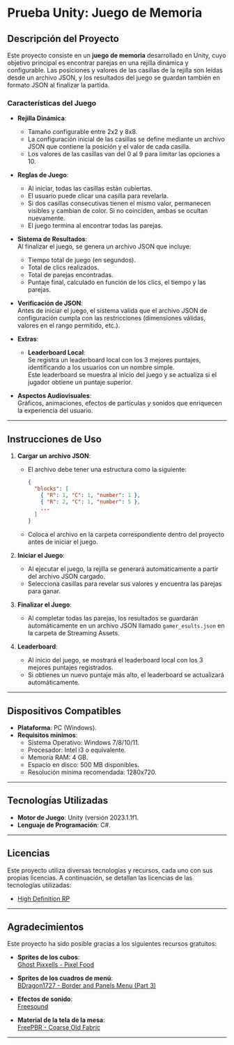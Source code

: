 # **Prueba Unity: Juego de Memoria**

## **Descripción del Proyecto**

Este proyecto consiste en un **juego de memoria** desarrollado en Unity, cuyo objetivo principal es encontrar parejas en una rejilla dinámica y configurable. Las posiciones y valores de las casillas de la rejilla son leídas desde un archivo JSON, y los resultados del juego se guardan también en formato JSON al finalizar la partida.

### **Características del Juego**

- **Rejilla Dinámica**:  
  - Tamaño configurable entre 2x2 y 8x8.  
  - La configuración inicial de las casillas se define mediante un archivo JSON que contiene la posición y el valor de cada casilla.  
  - Los valores de las casillas van del 0 al 9 para limitar las opciones a 10.

- **Reglas de Juego**:  
  - Al iniciar, todas las casillas están cubiertas.  
  - El usuario puede clicar una casilla para revelarla.  
  - Si dos casillas consecutivas tienen el mismo valor, permanecen visibles y cambian de color. Si no coinciden, ambas se ocultan nuevamente.  
  - El juego termina al encontrar todas las parejas.

- **Sistema de Resultados**:  
  Al finalizar el juego, se genera un archivo JSON que incluye:  
  - Tiempo total de juego (en segundos).  
  - Total de clics realizados.  
  - Total de parejas encontradas.  
  - Puntaje final, calculado en función de los clics, el tiempo y las parejas.

- **Verificación de JSON**:  
  Antes de iniciar el juego, el sistema valida que el archivo JSON de configuración cumpla con las restricciones (dimensiones válidas, valores en el rango permitido, etc.).

- **Extras**:  
  - **Leaderboard Local**:  
    Se registra un leaderboard local con los 3 mejores puntajes, identificando a los usuarios con un nombre simple.  
    Este leaderboard se muestra al inicio del juego y se actualiza si el jugador obtiene un puntaje superior.

- **Aspectos Audiovisuales**:  
  Gráficos, animaciones, efectos de partículas y sonidos que enriquecen la experiencia del usuario.

---

## **Instrucciones de Uso**

1. **Cargar un archivo JSON**:  
   - El archivo debe tener una estructura como la siguiente:  
     ```json
     {
       "blocks": [
         { "R": 1, "C": 1, "number": 1 },
         { "R": 2, "C": 1, "number": 5 },
         ...
       ]
     }
     ```
   - Coloca el archivo en la carpeta correspondiente dentro del proyecto antes de iniciar el juego.

2. **Iniciar el Juego**:  
   - Al ejecutar el juego, la rejilla se generará automáticamente a partir del archivo JSON cargado.  
   - Selecciona casillas para revelar sus valores y encuentra las parejas para ganar.

3. **Finalizar el Juego**:  
   - Al completar todas las parejas, los resultados se guardarán automáticamente en un archivo JSON llamado `gamer_esults.json` en la carpeta de Streaming Assets.

4. **Leaderboard**:  
   - Al inicio del juego, se mostrará el leaderboard local con los 3 mejores puntajes registrados.  
   - Si obtienes un nuevo puntaje más alto, el leaderboard se actualizará automáticamente.

---

## **Dispositivos Compatibles**

- **Plataforma**: PC (Windows).  
- **Requisitos mínimos**:  
  - Sistema Operativo: Windows 7/8/10/11.  
  - Procesador: Intel i3 o equivalente.  
  - Memoria RAM: 4 GB.  
  - Espacio en disco: 500 MB disponibles.  
  - Resolución mínima recomendada: 1280x720.

---

## **Tecnologías Utilizadas**

- **Motor de Juego**: Unity (versión 2023.1.1f1.  
- **Lenguaje de Programación**: C#.  

---

## Licencias 

  

Este proyecto utiliza diversas tecnologías y recursos, cada uno con sus propias licencias. A continuación, se detallan las licencias de las tecnologías utilizadas: 

  

- [High Definition RP ](https://docs.unity3d.com/Packages/com.unity.render-pipelines.high-definition@15.0/license/LICENSE.html) 



---


## **Agradecimientos**

Este proyecto ha sido posible gracias a los siguientes recursos gratuitos:

- **Sprites de los cubos**:  
  [Ghost Pixxells - Pixel Food](https://ghostpixxells.itch.io/pixelfood)

- **Sprites de los cuadros de menú**:  
  [BDragon1727 - Border and Panels Menu (Part 3)](https://bdragon1727.itch.io/border-and-panels-menu-part-3)

- **Efectos de sonido**:  
  [Freesound](https://freesound.org/)

- **Material de la tela de la mesa**:  
  [FreePBR - Coarse Old Fabric](https://freepbr.com/product/coarse-old-fabric/)

---


